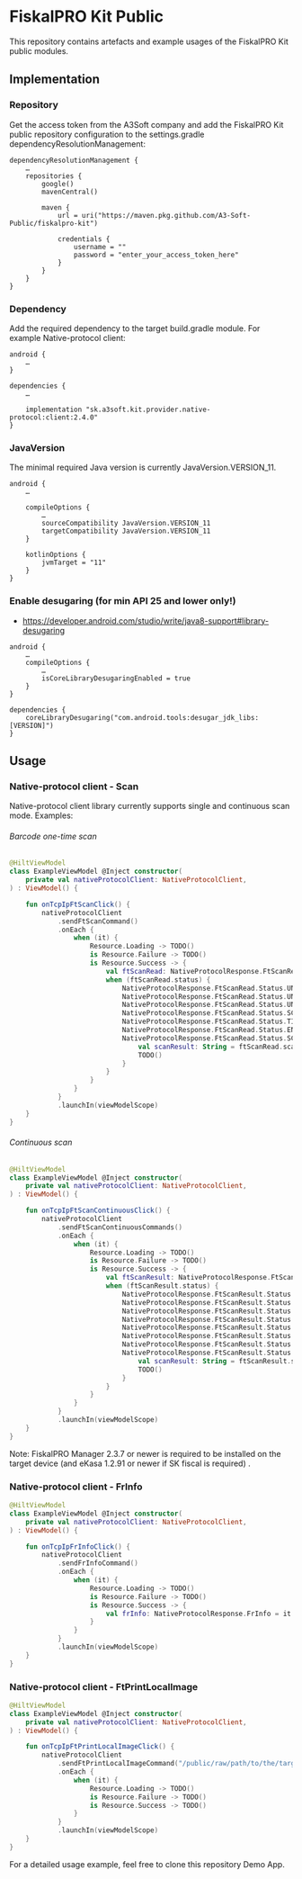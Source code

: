 # FiskalPRO Kit Public

This repository contains artefacts and example usages of the FiskalPRO Kit public modules.

## Implementation

### Repository

Get the access token from the A3Soft company and add the FiskalPRO Kit public repository configuration to the settings.gradle dependencyResolutionManagement:

```
dependencyResolutionManagement {
    …
    repositories {
        google()
        mavenCentral()

        maven {
            url = uri("https://maven.pkg.github.com/A3-Soft-Public/fiskalpro-kit")

            credentials {
                username = ""
                password = "enter_your_access_token_here"
            }
        }
    }
}
```

### Dependency

Add the required dependency to the target build.gradle module. For example Native-protocol client:

```
android {
    …
}

dependencies {
    …

    implementation "sk.a3soft.kit.provider.native-protocol:client:2.4.0"
}
```

### JavaVersion

The minimal required Java version is currently JavaVersion.VERSION_11.

```
android {
    …

    compileOptions {
        …
        sourceCompatibility JavaVersion.VERSION_11
        targetCompatibility JavaVersion.VERSION_11
    }

    kotlinOptions {
        jvmTarget = "11"
    }
}

```


### Enable desugaring (for min API 25 and lower only!)

* https://developer.android.com/studio/write/java8-support#library-desugaring

```
android {
    …
    compileOptions {
        …
        isCoreLibraryDesugaringEnabled = true
    }
}

dependencies {
    coreLibraryDesugaring("com.android.tools:desugar_jdk_libs:[VERSION]")
}
```

## Usage

### Native-protocol client - Scan 

Native-protocol client library currently supports single and continuous scan mode. Examples:

###### Barcode one-time scan

```kotlin
@HiltViewModel
class ExampleViewModel @Inject constructor(
    private val nativeProtocolClient: NativeProtocolClient,
) : ViewModel() {

    fun onTcpIpFtScanClick() {
        nativeProtocolClient
            .sendFtScanCommand()
            .onEach {
                when (it) {
                    Resource.Loading -> TODO()
                    is Resource.Failure -> TODO()
                    is Resource.Success -> {
                        val ftScanRead: NativeProtocolResponse.FtScanRead = it.data
                        when (ftScanRead.status) {
                            NativeProtocolResponse.FtScanRead.Status.UNKNOWN -> TODO()
                            NativeProtocolResponse.FtScanRead.Status.UNSUPPORTED_MODE -> TODO()
                            NativeProtocolResponse.FtScanRead.Status.UNSUPPORTED_CAMERA -> TODO()
                            NativeProtocolResponse.FtScanRead.Status.SCAN_ERROR -> TODO()
                            NativeProtocolResponse.FtScanRead.Status.TIMEOUT -> TODO()
                            NativeProtocolResponse.FtScanRead.Status.ENDED_BY_USER -> TODO()
                            NativeProtocolResponse.FtScanRead.Status.SCANNED -> {
                                val scanResult: String = ftScanRead.scanResult
                                TODO()
                            }
                        }
                    }
                }
            }
            .launchIn(viewModelScope)
    }
}
```

###### Continuous scan

```kotlin
@HiltViewModel
class ExampleViewModel @Inject constructor(
    private val nativeProtocolClient: NativeProtocolClient,
) : ViewModel() {

    fun onTcpIpFtScanContinuousClick() {
        nativeProtocolClient
            .sendFtScanContinuousCommands()
            .onEach {
                when (it) {
                    Resource.Loading -> TODO()
                    is Resource.Failure -> TODO()
                    is Resource.Success -> {
                        val ftScanResult: NativeProtocolResponse.FtScanResult = it.data
                        when (ftScanResult.status) {
                            NativeProtocolResponse.FtScanResult.Status.UNKNOWN -> TODO()
                            NativeProtocolResponse.FtScanResult.Status.UNSUPPORTED_CAMERA -> TODO()
                            NativeProtocolResponse.FtScanResult.Status.SCAN_ERROR -> TODO()
                            NativeProtocolResponse.FtScanResult.Status.TIMEOUT -> TODO()
                            NativeProtocolResponse.FtScanResult.Status.ENDED_BY_USER -> TODO()
                            NativeProtocolResponse.FtScanResult.Status.SCANNER_NOT_OPENED -> TODO()
                            NativeProtocolResponse.FtScanResult.Status.NEW_DATA_NOT_AVAILABLE -> TODO()
                            NativeProtocolResponse.FtScanResult.Status.SCANNED -> {
                                val scanResult: String = ftScanResult.scanResult
                                TODO()
                            }
                        }
                    }
                }
            }
            .launchIn(viewModelScope)
    }
}
```

Note: FiskalPRO Manager 2.3.7 or newer is required to be installed on the target device (and eKasa 1.2.91 or newer if SK fiscal is required) .

### Native-protocol client - FrInfo

```kotlin
@HiltViewModel
class ExampleViewModel @Inject constructor(
    private val nativeProtocolClient: NativeProtocolClient,
) : ViewModel() {

    fun onTcpIpFrInfoClick() {
        nativeProtocolClient
            .sendFrInfoCommand()
            .onEach {
                when (it) {
                    Resource.Loading -> TODO()
                    is Resource.Failure -> TODO()
                    is Resource.Success -> {
                        val frInfo: NativeProtocolResponse.FrInfo = it.data
                    }
                }
            }
            .launchIn(viewModelScope)
    }
}
```

### Native-protocol client - FtPrintLocalImage

```kotlin
@HiltViewModel
class ExampleViewModel @Inject constructor(
    private val nativeProtocolClient: NativeProtocolClient,
) : ViewModel() {

    fun onTcpIpFtPrintLocalImageClick() {
        nativeProtocolClient
            .sendFtPrintLocalImageCommand("/public/raw/path/to/the/target/image.extension")
            .onEach {
                when (it) {
                    Resource.Loading -> TODO()
                    is Resource.Failure -> TODO()
                    is Resource.Success -> TODO()
                }
            }
            .launchIn(viewModelScope)
    }
}
```

For a detailed usage example, feel free to clone this repository Demo App.
